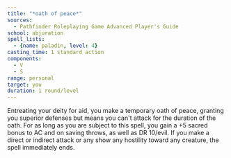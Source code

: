 ```yaml
---
title: "*oath of peace*"
sources:
  - Pathfinder Roleplaying Game Advanced Player's Guide
school: abjuration
spell_lists:
  - {name: paladin, level: 4}
casting_time: 1 standard action
components:
  - V
  - S
range: personal
target: you
duration: 1 round/level
---
```


Entreating your deity for aid, you make a temporary oath of peace, granting you superior defenses but means you can't attack for the duration of the oath. For as long as you are subject to this spell, you gain a +5 sacred bonus to AC and on saving throws, as well as DR 10/evil. If you make a direct or indirect attack or any show any hostility toward any creature, the spell immediately ends.

